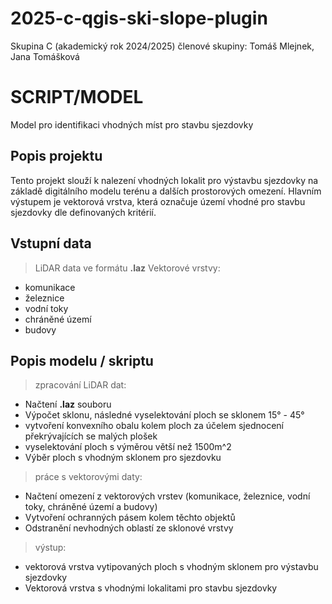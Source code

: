 # 2025-c-qgis-ski-slope-plugin
Skupina C (akademický rok 2024/2025)
členové skupiny: Tomáš Mlejnek, Jana Tomášková


# SCRIPT/MODEL
Model pro identifikaci vhodných míst pro stavbu sjezdovky

## Popis projektu
 Tento projekt slouží k nalezení vhodných lokalit pro výstavbu sjezdovky na základě digitálního modelu terénu a dalších prostorových omezení. Hlavním výstupem je vektorová vrstva, která označuje území vhodné pro stavbu sjezdovky dle definovaných kritérií.

## Vstupní data
> LiDAR data ve formátu **.laz**
> Vektorové vrstvy:
   - komunikace
   - železnice
   - vodní toky
   - chráněné území
   - budovy

## Popis modelu / skriptu
> zpracování LiDAR dat:
- Načtení **.laz** souboru
- Výpočet sklonu, následné vyselektování ploch se sklonem 15° - 45°
- vytvoření konvexního obalu kolem ploch za účelem sjednocení překrývajících se malých plošek
- vyselektování ploch s výměrou větší než 1500m^2 
- Výběr ploch s vhodným sklonem pro sjezdovku
> práce s vektorovými daty:
 - Načtení omezení z vektorových vrstev (komunikace, železnice, vodní toky, chráněné území a budovy)
- Vytvoření ochranných pásem kolem těchto objektů
- Odstranění nevhodných oblastí ze sklonové vrstvy
> výstup:
- vektorová vrstva vytipovaných ploch s vhodným sklonem pro výstavbu sjezdovky
- Vektorová vrstva s vhodnými lokalitami pro stavbu sjezdovky 


